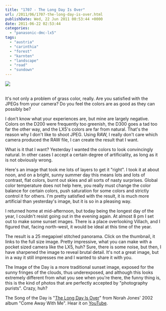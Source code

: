 ```yaml
---
title: "1707 - The Long Day Is Over"
url: /2011/06/1707-the-long-day-is-over.html
publishDate: Wed, 22 Jun 2011 00:53:44 +0000
date: 2011-06-22 02:53:44
categories: 
  - "panasonic-dmc-lx5"
tags: 
  - "austria"
  - "carinthia"
  - "forest"
  - "karnten"
  - "landscape"
  - "road"
  - "sundown"
---
```

<div class="container">
<div class="center"><a target="_blank" href="https://d25zfm9zpd7gm5.cloudfront.net/1200x1200/2011/20110621_203927_ps.jpg"><img src="https://d25zfm9zpd7gm5.cloudfront.net/0600x0600/2011/20110621_203927_ps.jpg" /></a></div>
</div>
<br />

It's not only a problem of grass color, really. Are you satisfied with the JPEGs from your camera? Do you feel the colors are as good as they can possibly be?

I don't know what your experiences are, but mine are largely negative. Colors on the D200 were frequently too greenish, the D300 goes a tad too far the other way, and the LX5's colors are far from natural. That's the reason why I don't like to shoot JPEG. Using RAW, I really don't care which camera produced the RAW file, I can create the result that I want.

What is it that I want? Yesterday I wanted the colors to look convincingly natural. In other cases I accept a certain degree of artificiality, as long as it is not obviously wrong.

<a target="_blank" href="https://d25zfm9zpd7gm5.cloudfront.net/1200x1200/2011/20110621_115550_ps.jpg"><img style="margin: 0pt 10px 0pt 0px; float: left;" src="https://d25zfm9zpd7gm5.cloudfront.net/0150x0150/2011/20110621_115550_ps.jpg" alt="" border="0" /></a> Here's an image that took me lots of layers to get it "right". I took it at about noon, and on a bright, sunny summer day this means lots and lots of contrast, flat colors, burnt out skies and all sorts of nasty surprises. Global color temperature does not help here, you really must change the color balance for certain colors, push saturation for some colors and strictly control it for others. I'm pretty satisfied with the result, it is much more artificial than yesterday's image, but it is so in a pleasing way.

<a target="_blank" href="https://d25zfm9zpd7gm5.cloudfront.net/orig/2011/20110621_203118_pano.jpg"><img style="margin: 0pt 0px 0pt 10px; float: right;" src="https://d25zfm9zpd7gm5.cloudfront.net/0150x0150/2011/20110621_203118_pano.jpg" alt="" border="0" /></a> I returned home at mid-afternoon, but today being the longest day of the year, I couldn't resist going out in the evening again. At almost 8 pm I set out to make some sunset images. There is a place overlooking Villach, and I figured that, facing north-west, it would be ideal at this time of the year.

The result is a 25 megapixel stitched panorama. Click on the thumbnail, it links to the full size image. Pretty impressive, what you can make with a pocket sized camera like the LX5, huh? Sure, there is some noise, but then, I have sharpened the image to reveal brutal detail. It's not a great image, but in a way it still impresses me and I wanted to share it with you.

 The Image of the Day is a more traditional sunset image, exposed for the sunny fringes of the clouds, thus underexposed, and although this looks extremely different from what you see when you're there, the funny thing is, this is the kind of photos that are perfectly accepted by "photography purists". Crazy, huh?

The Song of the Day is "<a target="_blank" href="http://www.lyricsmode.com/lyrics/n/norah_jones/the_long_day_is_over.html">The Long Day Is Over</a>" from Norah Jones' 2002 album "Come Away With Me". Hear it on <a target="_blank" href="http://www.youtube.com/watch?v=oow_ZVCAWxo">YouTube</a>.
